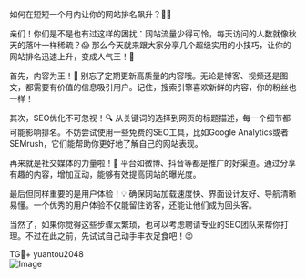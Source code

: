 如何在短短一个月内让你的网站排名飙升？👀🚀

亲们！你们是不是也有过这样的困扰：网站流量少得可怜，每天访问的人数就像秋天的落叶一样稀疏？😱 那么今天就来跟大家分享几个超级实用的小技巧，让你的网站排名迅速上升，变成人气王！👑

首先，内容为王！🌟 别忘了定期更新高质量的内容哦。无论是博客、视频还是图文，都需要有价值的信息吸引用户。记住，搜索引擎喜欢新鲜的内容，你的粉丝也一样！

其次，SEO优化不可忽视！🔍 从关键词的选择到网页的标题描述，每一个细节都可能影响排名。不妨尝试使用一些免费的SEO工具，比如Google Analytics或者SEMrush，它们能帮助你更好地了解自己的网站表现。

再来就是社交媒体的力量啦！💬 平台如微博、抖音等都是推广的好渠道。通过分享有趣的内容，增加互动，能够有效提高网站的曝光度。

最后但同样重要的是用户体验！💡 确保网站加载速度快、界面设计友好、导航清晰易懂。一个优秀的用户体验不仅能留住访客，还能让他们成为回头客。

当然了，如果你觉得这些步骤太繁琐，也可以考虑聘请专业的SEO团队来帮你打理。不过在此之前，先试试自己动手丰衣足食吧！😉

TG💪+ yuantou2048  
![Image](https://github.com/user-attachments/assets/42a5a4a5-fea9-4a1d-8aa0-73e57e430cca)